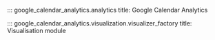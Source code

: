 ::: google_calendar_analytics.analytics
    title: Google Calendar Analytics

::: google_calendar_analytics.visualization.visualizer_factory
    title: Visualisation module
